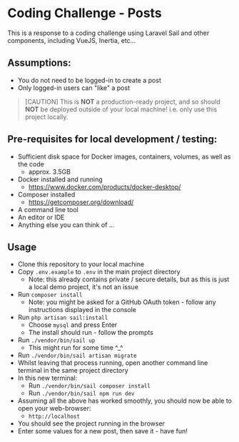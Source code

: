 # Coding Challenge - Posts

This is a response to a coding challenge using Laravel Sail and other components, including VueJS, Inertia, etc...

## Assumptions:

- You do not need to be logged-in to create a post
- Only logged-in users can "like" a post

> [CAUTION]
> This is **NOT** a production-ready project, and so should **NOT** be deployed outside of your local machine!
> i.e. only use this project locally.

## Pre-requisites for local development / testing:

- Sufficient disk space for Docker images, containers, volumes, as well as the code
  - approx. 3.5GB
- Docker installed and running
  - https://www.docker.com/products/docker-desktop/
- Composer installed
  - https://getcomposer.org/download/
- A command line tool
- An editor or IDE
- Anything else you can think of ...

## Usage

- Clone this repository to your local machine
- Copy `.env.example` to `.env` in the main project directory
  - Note: this already contains private / secure details, but as this is just a local demo project, it's not an issue
- Run `composer install`
  - Note: you might be asked for a GitHub OAuth token - follow any instructions displayed in the console
- Run `php artisan sail:install`
  - Choose `mysql` and press Enter
  - The install should run - follow the prompts
- Run `./vendor/bin/sail up`
  - This might run for some time ^_^
- Run `./vendor/bin/sail artisan migrate`
- Whilst leaving that process running, open another command line terminal in the same project directory
- In this new terminal:
  - Run `./vendor/bin/sail composer install`
  - Run `./vendor/bin/sail npm run dev`
- Assuming all the above has worked smoothly, you should now be able to open your web-browser:
  - `http://localhost`
- You should see the project running in the browser
- Enter some values for a new post, then save it - have fun!
